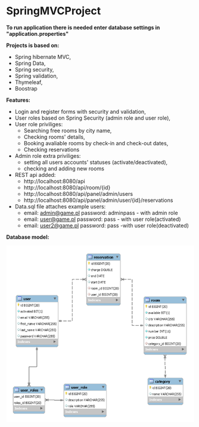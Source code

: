 # SpringMVCProject

**To run application there is needed enter database settings in "application.properties"** 

**Projects is based on:**
 - Spring hibernate MVC,
 - Spring Data,
 - Spring security,
 - Spring validation,
 - Thymeleaf,
 - Boostrap


**Features:**

 - Login and register forms with security and validation,
 - User roles based on Spring Security (admin role and user role),
 - User role priviliges:
      - Searching free rooms by city name,
      - Checking rooms' details,
      - Booking avaliable rooms by check-in and check-out dates,
      - Checking reservations
 - Admin role extra priviliges:
      - setting all users accounts' statuses (activate/deactivated),
      - checking and adding new rooms      
 - REST api added:
      - http://localhost:8080/api
      - http://localhost:8080/api/room/{id}
      - http://localhost:8080/api/panel/admin/users
      - http://localhost:8080/api/panel/admin/user/{id}/reservations
 - Data.sql file attaches example users:
      - email: admin@game.pl password: adminpass - with admin role 
      - email: user@game.pl password: pass - with user role(activated)
      - email: user2@game.pl password: pass -with user role(deactivated)
      
 **Database model:**

![Alt text](/src/main/resources/static/images/database.PNG?raw=true "Database")

